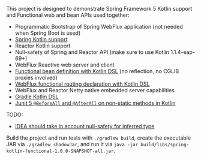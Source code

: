 This project is designed to demonstrate Spring Framework 5 Kotlin support and Functional web and bean APIs used together:
 - Programmatic Bootstrap of Spring WebFlux application (not needed when Spring Boot is used)
 - [Spring Kotlin support](https://spring.io/blog/2017/01/04/introducing-kotlin-support-in-spring-framework-5-0)
 - Reactor Kotlin support
 - Null-safety of Spring and Reactor API (make sure to use Kotlin 1.1.4-eap-69+)
 - WebFlux Reactive web server and client
 - [Functional bean definition with Kotlin DSL](https://github.com/sdeleuze/spring-kotlin-micro/blob/master/src/main/kotlin/micro/Beans.kt) (no reflection, no CGLIB proxies involved)
 - [WebFlux functional routing declaration with Kotlin DSL](https://github.com/sdeleuze/spring-kotlin-micro/blob/master/src/main/kotlin/micro/web/Routes.kt)
 - WebFlux and Reactor Netty native embedded server capabilities
 - [Gradle Kotlin DSL](https://github.com/gradle/kotlin-dsl)
 - [Junit 5 `@BeforeAll` and `@AfterAll` on non-static methods in Kotlin](https://github.com/sdeleuze/spring-kotlin-micro/blob/master/src/test/kotlin/micro/IntegrationTests.kt)

TODO:
 - [IDEA should take in account null-safety for inferred type](https://youtrack.jetbrains.com/issue/KT-19303)
 
Build the project and run tests with `./gradlew build`, create the executable JAR via `./gradlew shadowJar`, and run it via `java -jar build/libs/spring-kotlin-functional-1.0.0-SNAPSHOT-all.jar`.